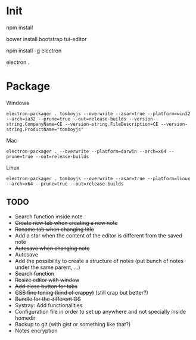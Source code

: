 # Init
npm install

bower install bootstrap tui-editor

npm install -g electron

electron .

# Package
Windows
```
electron-packager . tomboyjs --overwrite --asar=true --platform=win32 --arch=ia32 --prune=true --out=release-builds --version-string.CompanyName=CE --version-string.FileDescription=CE --version-string.ProductName="tomboyjs"
```

Mac
```
electron-packager . --overwrite --platform=darwin --arch=x64 --prune=true --out=release-builds
```

Linux
```
electron-packager . tomboyjs --overwrite --asar=true --platform=linux --arch=x64 --prune=true --out=release-builds
```

## TODO
* Search function inside note
* ~~Create new tab when creating a new note~~
* ~~Rename tab when changing title~~
* Add a star when the content of the editor is different from the saved note
* ~~Autosave when changing note~~
* Autosave
* Add the possibility to create a structure of notes (put bunch of notes under the same parent, ...)
* ~~Search function~~
* ~~Resize editor with window~~
* ~~Add close button for tabs~~
* ~~CSS fine tuning (kind of crappy)~~ (still crap but better?)
* ~~Bundle for the different OS~~
* Systray: Add functionalities
* Configuration file in order to set up anywhere and not specially inside homedir
* Backup to git (with gist or something like that?)
* Notes encryption